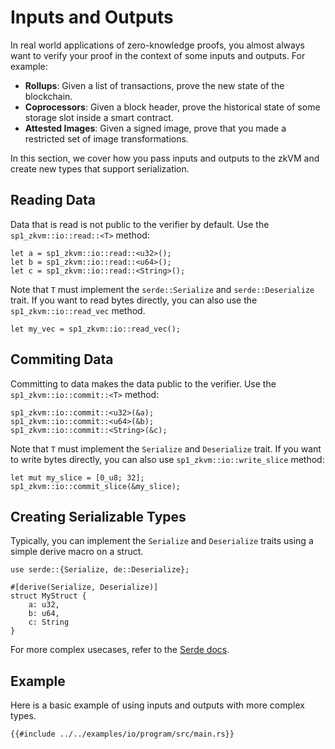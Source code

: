 # Inputs and Outputs

In real world applications of zero-knowledge proofs, you almost always want to verify your proof in the context of some inputs and outputs. For example:

- **Rollups**: Given a list of transactions, prove the new state of the blockchain.
- **Coprocessors**: Given a block header, prove the historical state of some storage slot inside a smart contract.
- **Attested Images**: Given a signed image, prove that you made a restricted set of image transformations.

In this section, we cover how you pass inputs and outputs to the zkVM and create new types that support serialization.

## Reading Data

Data that is read is not public to the verifier by default. Use the `sp1_zkvm::io::read::<T>` method:

```rust,noplayground
let a = sp1_zkvm::io::read::<u32>();
let b = sp1_zkvm::io::read::<u64>();
let c = sp1_zkvm::io::read::<String>();
```

Note that `T` must implement the `serde::Serialize` and `serde::Deserialize` trait. If you want to read bytes directly, you can also use the `sp1_zkvm::io::read_vec` method.

```rust,noplayground
let my_vec = sp1_zkvm::io::read_vec();
```

## Commiting Data

Committing to data makes the data public to the verifier. Use the `sp1_zkvm::io::commit::<T>` method:

```rust,noplayground
sp1_zkvm::io::commit::<u32>(&a);
sp1_zkvm::io::commit::<u64>(&b);
sp1_zkvm::io::commit::<String>(&c);
```

Note that `T` must implement the `Serialize` and `Deserialize` trait. If you want to write bytes directly, you can also use `sp1_zkvm::io::write_slice` method:

```rust,noplayground
let mut my_slice = [0_u8; 32];
sp1_zkvm::io::commit_slice(&my_slice);
```

## Creating Serializable Types

Typically, you can implement the `Serialize` and `Deserialize` traits using a simple derive macro on a struct.

```rust,noplayground
use serde::{Serialize, de::Deserialize};

#[derive(Serialize, Deserialize)]
struct MyStruct {
    a: u32,
    b: u64,
    c: String
}
```

For more complex usecases, refer to the [Serde docs](https://serde.rs/).

## Example

Here is a basic example of using inputs and outputs with more complex types.

```rust,noplayground
{{#include ../../examples/io/program/src/main.rs}}
```
